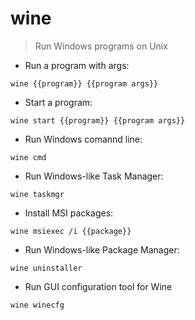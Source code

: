 # wine

> Run Windows programs on Unix

- Run a program with args:

`wine {{program}} {{program args}}`

- Start a program:

`wine start {{program}} {{program args}}`

- Run Windows comannd line:

`wine cmd`

- Run Windows-like Task Manager:

`wine taskmgr`

- Install MSI packages:

`wine msiexec /i {{package}}`

- Run Windows-like Package Manager:

`wine uninstaller`

- Run GUI configuration tool for Wine

`wine winecfg`
